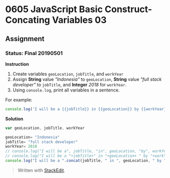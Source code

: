 # 0605 JavaScript Basic Construct- Concating Variables 03
## Assignment
### Status: Final 20190501

**Instruction**
 1. Create variables `geoLocation`, `jobTitle`, and `workYear`
 2. Assign **String** value *"Indonesia"* to `geoLocation`, **String** value *"full stack developer"* to `jobTitle`, and **Integer** *2018* for `workYear`.
 3. Using `console.log`, print all variables in a sentence.

For example:
```javascript
console.log('I will be a {{jobTitle}} in {{geoLocation}} by {{workYear}}');
```

**Solution**
```javascript
var geoLocation, jobTitle, workYear

geoLocation= "Indonesia"
jobTitle= "full stack developer"
workYear= 2018
// console.log("I will be a", jobTitle, "in", geoLocation, "by", workYear)
// console.log("I will be a "+jobTitle+" in "+geoLocation+ " by "+workYear)
console.log("I will be a ".concat(jobTitle, " in ", geoLocation, " by ", workYear))
```

> Written with [StackEdit](https://stackedit.io/).